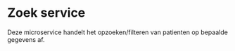 # Zoek service

Deze microservice handelt het opzoeken/filteren van patienten op bepaalde gegevens af.